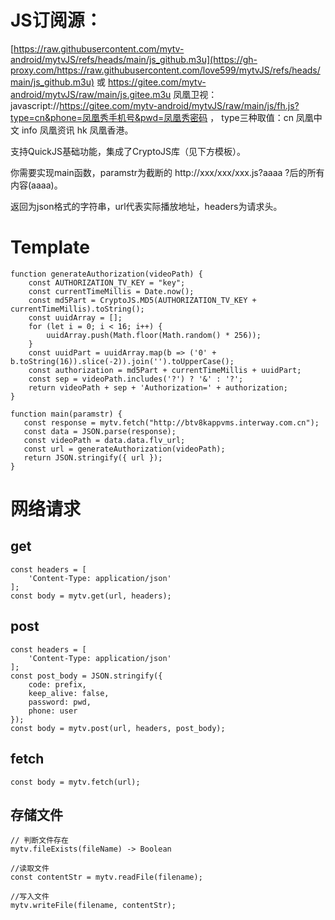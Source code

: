 
 # JS订阅源：
[https://raw.githubusercontent.com/mytv-android/mytvJS/refs/heads/main/js_github.m3u](https://gh-proxy.com/https://raw.githubusercontent.com/love599/mytvJS/refs/heads/main/js_github.m3u) 
或
https://gitee.com/mytv-android/mytvJS/raw/main/js.gitee.m3u
凤凰卫视：
javascript://https://gitee.com/mytv-android/mytvJS/raw/main/js/fh.js?type=cn&phone=凤凰秀手机号&pwd=凤凰秀密码 ，
type三种取值：cn 凤凰中文 info 凤凰资讯 hk 凤凰香港。

支持QuickJS基础功能，集成了CryptoJS库（见下方模板）。

你需要实现main函数，paramstr为截断的 http://xxx/xxx/xxx.js?aaaa ?后的所有内容(aaaa)。

返回为json格式的字符串，url代表实际播放地址，headers为请求头。

# Template
```
function generateAuthorization(videoPath) {
    const AUTHORIZATION_TV_KEY = "key";
    const currentTimeMillis = Date.now();
    const md5Part = CryptoJS.MD5(AUTHORIZATION_TV_KEY + currentTimeMillis).toString();
    const uuidArray = [];
    for (let i = 0; i < 16; i++) {
        uuidArray.push(Math.floor(Math.random() * 256));
    }
    const uuidPart = uuidArray.map(b => ('0' + b.toString(16)).slice(-2)).join('').toUpperCase();
    const authorization = md5Part + currentTimeMillis + uuidPart;
    const sep = videoPath.includes('?') ? '&' : '?';
    return videoPath + sep + 'Authorization=' + authorization;
}

function main(paramstr) {
   const response = mytv.fetch("http://btv8kappvms.interway.com.cn");
   const data = JSON.parse(response);
   const videoPath = data.data.flv_url;
   const url = generateAuthorization(videoPath);
   return JSON.stringify({ url });
}
```

# 网络请求

## get

```
const headers = [
    'Content-Type: application/json'
];
const body = mytv.get(url, headers);
```

## post

```
const headers = [
    'Content-Type: application/json'
];
const post_body = JSON.stringify({
    code: prefix,
    keep_alive: false,
    password: pwd,
    phone: user
});
const body = mytv.post(url, headers, post_body);
```

## fetch
```
const body = mytv.fetch(url);
```

## 存储文件

```
// 判断文件存在
mytv.fileExists(fileName) -> Boolean

//读取文件
const contentStr = mytv.readFile(filename);

//写入文件
mytv.writeFile(filename, contentStr);

```

